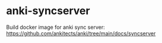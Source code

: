 # anki-syncserver
Build docker image for anki sync server: https://github.com/ankitects/anki/tree/main/docs/syncserver

